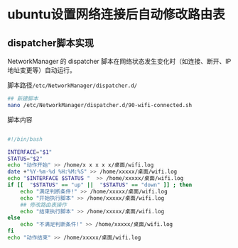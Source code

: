 # ubuntu设置网络连接后自动修改路由表

## dispatcher脚本实现


NetworkManager 的 dispatcher 脚本在网络状态发生变化时（如连接、断开、IP 地址变更等）自动运行。

脚本路径`/etc/NetworkManager/dispatcher.d/`



```bash
## 新建脚本
nano /etc/NetworkManager/dispatcher.d/90-wifi-connected.sh
```

脚本内容

```bash

#!/bin/bash

INTERFACE="$1"
STATUS="$2"
echo "动作开始" >> /home/x x x x x/桌面/wifi.log
date +"%Y-%m-%d %H:%M:%S" >> /home/xxxxx/桌面/wifi.log
echo "$INTERFACE $STATUS "  >> /home/xxxxx/桌面/wifi.log
if [[  "$STATUS" == "up" ||  "$STATUS" == "down" ]] ; then
    echo "满足判断条件!" >> /home/xxxxx/桌面/wifi.log
    echo "开始执行脚本" >> /home/xxxxx/桌面/wifi.log
    ## 修改路由表操作
    echo "结束执行脚本" >> /home/xxxxx/桌面/wifi.log
else
    echo "不满足判断条件!" >> /home/xxxxx/桌面/wifi.log
fi
echo "动作结束" >> /home/xxxxx/桌面/wifi.log

```

